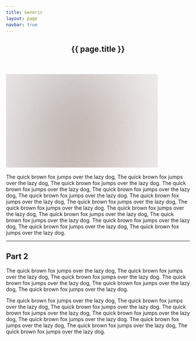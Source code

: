 ```yaml
---
title: Generic
layout: page
navbar: true
---
```


<section>
  <header class="main"><h1>{{ page.title }}</h1></header>
  <span class="image main"><img src="images/pic01.jpg" alt="" /></span>
  <p>
    The quick brown fox jumps over the lazy dog, The quick brown fox jumps over the lazy dog, The quick brown fox jumps over the lazy dog.
    The quick brown fox jumps over the lazy dog, The quick brown fox jumps over the lazy dog, The quick brown fox jumps over the lazy dog.
    The quick brown fox jumps over the lazy dog, The quick brown fox jumps over the lazy dog, The quick brown fox jumps over the lazy dog.
    The quick brown fox jumps over the lazy dog, The quick brown fox jumps over the lazy dog, The quick brown fox jumps over the lazy dog.
    The quick brown fox jumps over the lazy dog, The quick brown fox jumps over the lazy dog, The quick brown fox jumps over the lazy dog.
  </p>

  <hr class="major" />
  <h2>Part 2</h2>
  <p>
    The quick brown fox jumps over the lazy dog, The quick brown fox jumps over the lazy dog, The quick brown fox jumps over the lazy dog.
    The quick brown fox jumps over the lazy dog, The quick brown fox jumps over the lazy dog, The quick brown fox jumps over the lazy dog.
  </p>
  <p>
    The quick brown fox jumps over the lazy dog, The quick brown fox jumps over the lazy dog, The quick brown fox jumps over the lazy dog.
    The quick brown fox jumps over the lazy dog, The quick brown fox jumps over the lazy dog, The quick brown fox jumps over the lazy dog.
    The quick brown fox jumps over the lazy dog, The quick brown fox jumps over the lazy dog, The quick brown fox jumps over the lazy dog.
  </p>
</section>